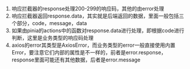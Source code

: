 1. 响应拦截器的response处理200-299的响应码，其他的由error处理
2. 响应拦截器返回response.data，其实就是后端返回的数据，里面一般包括三个部分，code，message，data
3. 如果由pinia的actions中的函数对response.data进行处理，即根据code进行判断，这里是业务类型的响应码处理
4. axios的error其类型是AxiosError，而业务类型的error一般直接使用内置Error，要注意它们内部的属性是不一样的，前者是error.response，response里面可能还有其他数据，后者是error.message